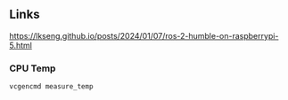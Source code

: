 ## Links
https://lkseng.github.io/posts/2024/01/07/ros-2-humble-on-raspberrypi-5.html

### CPU Temp
```
vcgencmd measure_temp
```